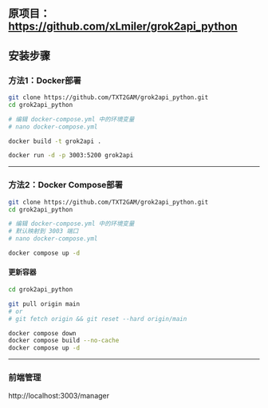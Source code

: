 ## 原项目：https://github.com/xLmiler/grok2api_python

## 安装步骤

### 方法1：Docker部署
```bash
git clone https://github.com/TXT2GAM/grok2api_python.git
cd grok2api_python

# 编辑 docker-compose.yml 中的环境变量
# nano docker-compose.yml

docker build -t grok2api .

docker run -d -p 3003:5200 grok2api
```

---

### 方法2：Docker Compose部署

```bash
git clone https://github.com/TXT2GAM/grok2api_python.git
cd grok2api_python

# 编辑 docker-compose.yml 中的环境变量
# 默认映射到 3003 端口
# nano docker-compose.yml

docker compose up -d
```

#### 更新容器

```bash
cd grok2api_python

git pull origin main
# or
# git fetch origin && git reset --hard origin/main

docker compose down
docker compose build --no-cache
docker compose up -d
```

---

### 前端管理

http://localhost:3003/manager